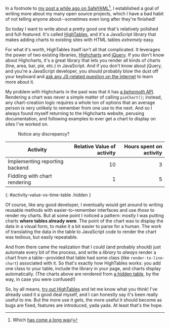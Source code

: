 <script src="/javascripts/jquery-1.9.1.min.js" type="text/javascript"></script>
<script src="/javascripts/highcharts-3.1.min.js" type="text/javascript"></script>
<script src="/javascripts/hightables.min.js" type="text/javascript"></script>

In a footnote to [my post a while ago on SafeYAML](/posts/making-yaml-safe-again.html)[^safe-yaml], I established a goal of writing more about my many open source projects, which I have a bad habit of not telling anyone about--sometimes even long after they're finished!

So today I want to write about a pretty good one that's relatively polished and full-featured. It's called [HighTables](http://dtao.github.io/HighTables/), and it's a JavaScript library that makes adding charts to existing sites with HTML tables *extremely* easy.

For what it's worth, HighTables itself isn't all that complicated. It leverages the power of two existing libraries, [Highcharts](http://www.highcharts.com/) and [jQuery](http://jquery.com/). If you don't know about Highcharts, it's a great library that lets you render all kinds of charts (line, area, bar, pie, etc.) in JavaScript. And if you don't know about jQuery, and you're a JavaScript developer, you should probably blow the dust off your keyboard and [ask any JS-related question on the internet](http://www.doxdesk.com/img/updates/20091116-so-large.gif) to learn more about it.

My problem with Highcharts in the past was that it has [a *behemoth* API](http://api.highcharts.com/highcharts). Rendering a chart was never a simple matter of calling `pieChart()`; instead, any chart-creation logic requires a whole ton of options that an average person is very unlikely to remember from one use to the next. And so I always found myself returning to the Highcharts website, perusing documentation, and following examples to ever get a chart to display on sites I've worked on.

<figure class="hidden-in-abbreviated-version">
  <div class="pie-chart" data-title="Value" data-source="#activity-value-vs-time-table" data-value-columns="2"></div>
  <div class="pie-chart" data-title="Time Investment" data-source="#activity-value-vs-time-table" data-value-columns="3"></div>
  <figcaption>Notice any discrepancy?</figcaption>
</figure>

Activity                       | Relative Value of activity | Hours spent on activity |
-------------------------------|---------------------------:|------------------------:|
Implementing reporting backend | 10                         | 3                       |
Fiddling with chart rendering  | 1                          | 5                       |
{: #activity-value-vs-time-table .hidden }

Of course, like any good developer, I eventually would get around to writing reusable methods with easier-to-remember interfaces and use *those* to render my charts. But at some point I noticed a pattern: mostly I was putting charts **where tables already were**. The point of the chart was to display the data in a visual form, to make it a bit easier to parse for a human. The work of translating the data in the table to JavaScript code to render the chart was tedious, but easily repeatable.

And from there came the realization that I could (and probably should) just automate every bit of the process, and write a *library* to *always* render a chart from a table--provided that table had some class (like `render-to-line-chart`) associated with it. So that's exactly how HighTables works: you add one class to your table, include the library in your page, and charts display automatically. (The charts above are rendered from <a href="javascript:revealTable();">a hidden table</a>, by the way, in case you were confused!)

So, by all means, [try out HighTables](https://github.com/dtao/HighTables) and let me know what you think! I've already used it a good deal myself, and I can honestly say it's been really useful to me. But the more use it gets, the more useful it should become as bugs are fixed, features are introduced, yada yada. At least that's the hope.

<script type="text/javascript">
  function revealTable() {
    $("#activity-value-vs-time-table").toggleClass("hidden");
  }
</script>

[^safe-yaml]: Which [has come a long way](http://rubygems.org/gems/safe_yaml)!
